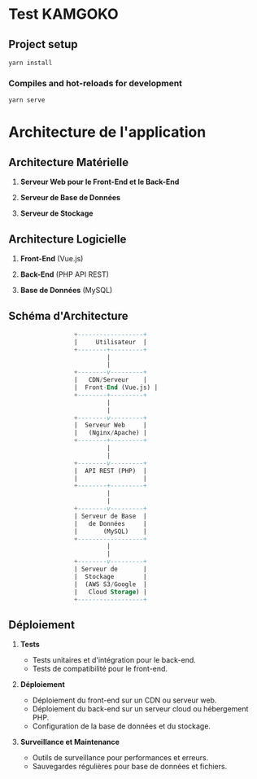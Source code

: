 # Test KAMGOKO

## Project setup
```
yarn install
```

### Compiles and hot-reloads for development
```
yarn serve
```

# Architecture de l'application

## Architecture Matérielle

1. **Serveur Web pour le Front-End et le Back-End**

2. **Serveur de Base de Données**

3. **Serveur de Stockage**


## Architecture Logicielle

1. **Front-End** (Vue.js)

2. **Back-End** (PHP API REST)

3. **Base de Données** (MySQL) 


## Schéma d'Architecture

```sql
                  +------------------+
                  |     Utilisateur  |
                  +--------+---------+
                           |
                           |
                  +--------v---------+
                  |   CDN/Serveur    |
                  |  Front-End (Vue.js) |
                  +--------+---------+
                           |
                           |
                  +--------v---------+
                  |  Serveur Web     |
                  |   (Nginx/Apache) |
                  +--------+---------+
                           |
                           |
                  +--------v---------+
                  |  API REST (PHP)  |
                  |                  |
                  +--------+---------+
                           |
                           |
                  +--------v---------+
                  | Serveur de Base  |
                  |   de Données     |
                  |       (MySQL)    | 
                  +------------------+
                           |
                           |
                  +--------v---------+
                  | Serveur de       |
                  |  Stockage        |
                  |  (AWS S3/Google  |
                  |   Cloud Storage) |
                  +------------------+

```


## Déploiement

1. **Tests**
   - Tests unitaires et d'intégration pour le back-end.
   - Tests de compatibilité pour le front-end.

2. **Déploiement**
   - Déploiement du front-end sur un CDN ou serveur web.
   - Déploiement du back-end sur un serveur cloud ou hébergement PHP.
   - Configuration de la base de données et du stockage.

3. **Surveillance et Maintenance**
   - Outils de surveillance pour performances et erreurs.
   - Sauvegardes régulières pour base de données et fichiers.



